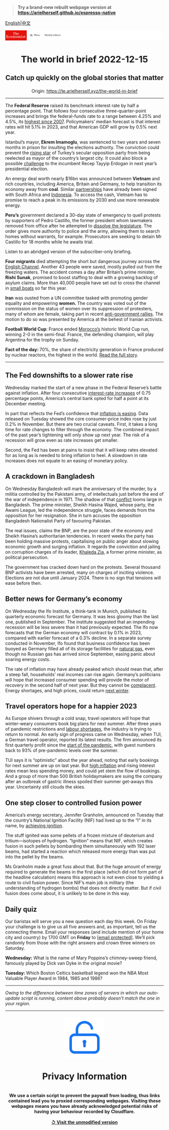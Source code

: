 > **Try a brand-new rebuilt webpage version at https://arielherself.github.io/espresso-native**

[English](https://github.com/arielherself/espresso/blob/main/README.md)|[中文](https://github-com.translate.goog/arielherself/espresso/blob/main/README.md?_x_tr_sl=en&_x_tr_tl=zh-CN&_x_tr_hl=zh-CN&_x_tr_pto=wapp)



![The Economist](menubar.png)

# <p align="center">The world in brief 2022-12-15</p>

## <p align="center">Catch up quickly on the global stories that matter</p>

<p align="center">Origin: <a href="https://te.arielherself.xyz/the-world-in-brief">https://te.arielherself.xyz/the-world-in-brief</a><hr>

The<strong> Federal Reserve</strong> raised its benchmark interest rate by half a percentage point. That follows four consecutive three-quarter-point increases and brings the federal-funds rate to a range between 4.25% and 4.5%, its [highest since 2007](https://te.arielherself.xyz/leaders/2022/09/14/to-fix-americas-inflation-problem-the-federal-reserve-must-go-big). Policymakers’ median forecast is that interest rates will hit 5.1% in 2023, and that American GDP will grow by 0.5% next year.

Istanbul’s mayor, <strong>Ekrem Imamoglu</strong>, was sentenced to two years and seven months in prison for insulting the elections authority. The conviction could prevent the [rising star](https://te.arielherself.xyz/europe/2019/06/24/the-oppositions-new-star-deals-turkeys-president-a-stinging-blow) of Turkey’s secular opposition party from being reelected as mayor of the country’s largest city. It could also block a possible [challenge](https://te.arielherself.xyz/the-world-ahead/2022/11/18/turkeys-centenary-could-mark-the-end-of-the-erdogan-era) to the incumbent Recep Tayyip Erdogan in next year’s presidential election.

An energy deal worth nearly $16bn was announced between <strong>Vietnam</strong> and rich countries, including America, Britain and Germany, to help transition its economy away from <strong>coal</strong>. Similar [partnerships](https://te.arielherself.xyz/leaders/2022/11/17/there-is-a-better-way-to-help-poor-countries-fight-climate-change) have already been signed with South Africa and [Indonesia](https://te.arielherself.xyz/asia/2022/11/16/indonesias-tilt-at-king-coal). To access the cash, Vietnam has to promise to reach a peak in its emissions by 2030 and use more renewable energy.

<strong>Peru’s</strong> government declared a 30-day state of emergency to quell protests by supporters of Pedro Castillo, the former president whom lawmakers removed from office after he attempted to [dissolve the legislature](https://te.arielherself.xyz/the-americas/2022/12/07/after-a-bungled-coup-attempt-perus-president-falls). The order gives more authority to police and the army, allowing them to search homes without warrants, for example. Prosecutors are seeking to detain Mr Castillo for 18 months while he awaits trial.

Listen to an abridged version of the subscriber-only briefing.

<strong>Four migrants</strong> died attempting the short but dangerous journey across the [English Channel](https://te.arielherself.xyz/the-economist-explains/2021/12/01/can-britain-stop-migrants-crossing-the-channel). Another 43 people were saved, mostly pulled out from the freezing waters. The accident comes a day after Britain’s prime minister, <strong>Rishi Sunak</strong>, promised to boost staffing to deal with a growing backlog of asylum claims. More than 40,000 people have set out to cross the channel in [small boats](https://te.arielherself.xyz/britain/2022/11/02/why-small-boats-are-a-big-problem-for-britain) so far this year.

<strong>Iran</strong> was ousted from a UN committee tasked with promoting gender equality and empowering <strong>women. </strong>The country was voted out of the commission on the status of women over its suppression of protesters, many of whom are female, taking part in recent [anti-government rallies](https://te.arielherself.xyz/graphic-detail/2022/12/08/protest-movements-as-deadly-as-irans-often-end-in-revolution-or-civil-war). The motion to do so was presented by America at the behest of Iranian activists.

<strong>Football World Cup</strong>: France ended [Morocco’s](https://te.arielherself.xyz/middle-east-and-africa/2022/12/13/moroccos-world-cup-success-sparks-a-debate-about-arab-identity) historic World Cup run, winning 2-0 in the semi-final. France, the defending champion, will play Argentina for the trophy on Sunday.

<strong>Fact of the day: </strong>70%, the share of electricity generation in France produced by nuclear reactors, the highest in the world. [Read the full story](https://te.arielherself.xyz/business/2022/12/12/can-the-french-nuclear-industry-avoid-meltdown).

----------

## The Fed downshifts to a slower rate rise

Wednesday marked the start of a new phase in the Federal Reserve’s battle against inflation. After four consecutive [interest-rate increases](https://te.arielherself.xyz/finance-and-economics/2022/11/02/the-fed-delivers-another-jumbo-rate-rise-and-its-far-from-done) of 0.75 percentage points, America’s central bank opted for half a point at its December meeting. 

In part that reflects the Fed’s confidence that [inflation is easing](https://te.arielherself.xyz/finance-and-economics/2022/12/07/inflation-is-falling-but-not-enough). Data released on Tuesday showed the core consumer-price index rose by just 0.2% in November. But there are two crucial caveats. First, it takes a long time for rate changes to filter through the economy. The combined impact of the past year’s tightening will only show up next year. The risk of a recession will grow even as rate increases get smaller.

Second, the Fed has been at pains to insist that it will keep rates elevated for as long as is needed to bring inflation to heel. A slowdown in rate increases does not equate to an easing of monetary policy.

## A crackdown in Bangladesh

On Wednesday Bangladesh will mark the anniversary of the murder, by a militia controlled by the Pakistani army, of intellectuals just before the end of the war of independence in 1971. The shadow of that [conflict](https://te.arielherself.xyz/1843/2017/03/28/virtual-revenge-is-sweet-in-bangladesh) looms large in Bangladesh. The prime minister, Sheikh Hasina Wajed, whose party, the Awami League, led the independence struggle, faces demands from the opposition for her resignation. She in turn accuses the opposition Bangladesh Nationalist Party of favouring Pakistan. 

The real issues, claims the BNP, are the poor state of the economy and Sheikh Hasina’s authoritarian tendencies. In recent weeks the party has been holding massive protests, capitalising on public anger about slowing economic growth and surging inflation. It regards the conviction and jailing on corruption charges of its leader, [​​Khaleda Zia](https://te.arielherself.xyz/asia/2018/02/08/the-conviction-of-khaleda-zia-hobbles-bangladeshs-opposition), a former prime minister, as political persecution. 

The government has cracked down hard on the protests. Several thousand BNP activists have been arrested, many on charges of inciting violence. Elections are not due until January 2024. There is no sign that tensions will ease before then.

## Better news for Germany’s economy

On Wednesday the Ifo Institute, a think-tank in Munich, published its quarterly economic forecast for Germany. It was less gloomy than the last one, published in September. The institute suggested that an impending recession will be less severe than it had previously expected. The Ifo now forecasts that the German economy will contract by 0.1% in 2023, compared with earlier forecast of a 0.3% decline. In a separate survey conducted in November, Ifo found that business confidence has been buoyed as Germany filled all of its storage facilities for [natural gas](https://te.arielherself.xyz/business/2022/12/01/meet-the-man-who-may-decide-the-fate-of-german-industry), even though no Russian gas has arrived since September, easing panic about soaring energy costs. 

The rate of inflation may have already peaked which should mean that, after a steep fall, households’ real incomes can rise again. Germany’s politicians will hope that increased consumer spending will provide the motor of recovery in the second half of next year. But they cannot be [complacent](https://te.arielherself.xyz/leaders/2022/10/13/europe-is-growing-complacent-about-its-energy-crisis). Energy shortages, and high prices, could return [next winter](https://te.arielherself.xyz/europe/2022/09/29/europes-next-energy-crunch). 

## Travel operators hope for a happier 2023

As Europe shivers through a cold snap, travel operators will hope that winter-weary consumers book big plans for next summer. After three years of pandemic restrictions and [labour shortages](https://te.arielherself.xyz/europe/2022/07/07/travel-chaos-in-europe-is-a-glimpse-of-a-future-with-few-spare-workers), the industry is trying to return to normal. An early sign of progress came on Wednesday, when TUI, a German travel operator, reported its latest results. The firm announced its first quarterly profit since the [start of the pandemic](https://te.arielherself.xyz/the-world-ahead/2022/11/14/take-that-covid-revenge-tourism-takes-off), with guest numbers back to 93% of pre-pandemic levels over the summer.

TUI says it is “optimistic” about the year ahead, noting that early bookings for next summer are up on last year. But [high inflation](https://te.arielherself.xyz/finance-and-economics/2022/08/31/europe-is-heading-for-recession-how-bad-will-it-be) and rising interest rates mean less spending money, and could yet stem the flow of bookings. And a group of more than 500 British holidaymakers are suing the company after an outbreak of gastric illness spoiled their summer get-aways this year. Uncertainty still clouds the skies.

## One step closer to controlled fusion power

America’s energy secretary, Jennifer Granholm, announced on Tuesday that the country’s National Ignition Facility (NIF) had lived up to the “I” in its name, by [achieving ignition](https://te.arielherself.xyz/science-and-technology/2022/12/13/controlled-fusion-power-is-little-nearer-now-than-it-was-a-week-ago). 

The stuff ignited was some pellets of a frozen mixture of deuterium and tritium—isotopes of hydrogen. “Ignition” means that NIF, which creates fusion in such pellets by bombarding them simultaneously with 192 laser beams, had started a reaction which released more energy than was put into the pellet by the beams. 

Ms Granholm made a great fuss about that. But the huge amount of energy required to generate the beams in the first place (which did not form part of the headline calculation) means this approach is not even close to yielding a route to civil fusion power. Since NIF’s main job is military (the understanding of hydrogen bombs) that does not directly matter. But if civil fusion does come about, it is unlikely to be done in this way.

## Daily quiz

Our baristas will serve you a new question each day this week. On Friday your challenge is to give us all five answers and, as important, tell us the connecting theme. Email your responses (and include mention of your home city and country) by 1700 GMT on <strong>Friday</strong> to [<span class="__cf_email__" data-cfemail="9ecfebf7e4dbedeeecfbededf1defbfdf1f0f1f3f7edeab0fdf1f3">[email&#160;protected]</span>](https://mail.google.com/mail/?view=cm&amp;fs=1&amp;tf=1&amp;to=QuizEspresso@te.arielherself.xyz). We’ll pick randomly from those with the right answers and crown three winners on Saturday.

<strong>Wednesday:</strong> What is the name of Mary Poppins’s chimney-sweep friend, famously played by Dick van Dyke in the original movie?

<strong>Tuesday: </strong>Which Boston Celtics basketball legend won the NBA Most Valuable Player Award in 1984, 1985 and 1986?

----------

*Owing to the difference between time zones of servers in which our auto-update script is running, content above probably doesn't match the one in your region.*

|<br><div align="center"><img src="unlock.png" /><h1>Privacy Information</h1></div></br>We use a certain script to prevent the paywall from loading, thus links contained lead you to proxied corresponding webpages. Visiting these webpages means you have already acknowledged potential risks of having your behaviour recorded by Cloudflare.<br><br>[&#x21BA; Visit the unmodified version](README.raw.md)<br><br>|
|-----|
